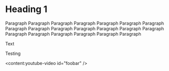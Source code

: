 # Heading 1

Paragraph Paragraph Paragraph Paragraph Paragraph Paragraph Paragraph Paragraph Paragraph Paragraph Paragraph Paragraph Paragraph Paragraph Paragraph Paragraph Paragraph Paragraph Paragraph Paragraph

<html>
	<p>Text</p>
</html>

Testing

<content:youtube-video id="foobar" />